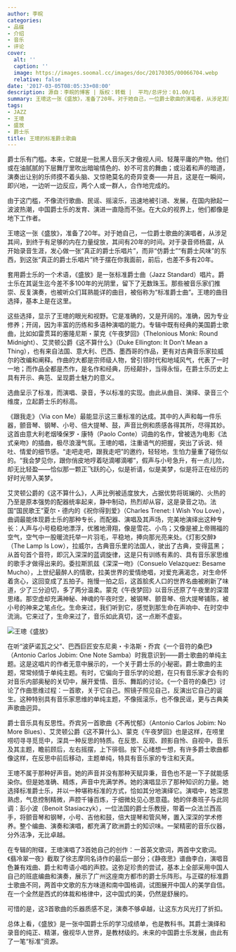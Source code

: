 ```yaml
---
author: 李皖
categories:
- 品碟
- 介绍
- 音乐
- 评论
cover:
  alt: ''
  caption: ''
  image: https://images.soomal.cc/images/doc/20170305/00066704.webp
  relative: false
date: '2017-03-05T08:05:33+08:00'
description: 源自：李皖的博客 | 版权：转载 |  平均/总评分：01.00/1
summary: 王璁这一张《盛放》，准备了20年。对于她自己，一位爵士歌曲的演唱者，从涉足其间，到终于有足够的内在力量绽放，其间有20年的时间。对于录音师杨震，从开始录音生涯，发心做一张“真正的爵士乐唱片”，而非“仿爵士”“有爵士风味”的东西……
tags:
- JAZZ
- 王璁
- 盛放
- 爵士乐
title: 王璁的标准爵士歌曲
---
```


爵士乐有门槛。本来，它就是一批黑人音乐天才傲视人间、轻蔑平庸的产物。他们或在油腻腻的下层舞厅里吹出暗喻情色的、妙不可言的舞曲；或沿着和声的暗道，演奏出让别的乐师摸不着头脑、又惊艳莫名的奇异变奏――并且，这是在一瞬间，即兴地，一边听一边反应，两个人或一群人，合作地完成的。

由于这门槛，不像流行歌曲、民谣、摇滚乐，迅速地被引进、发展，在国内掀起一波波热潮，中国爵士乐的发育、演进一直隐而不张。在大众的视界上，他们都像是地下工作者。

王璁这一张《盛放》，准备了20年。对于她自己，一位爵士歌曲的演唱者，从涉足其间，到终于有足够的内在力量绽放，其间有20年的时间。对于录音师杨震，从开始录音生涯，发心做一张“真正的爵士乐唱片”，而非“仿爵士”“有爵士风味”的东西，到这张“真正的爵士乐唱片”终于摆在你我面前，前后，也差不多有20年。

套用爵士乐的一个术语，《盛放》是一张标准爵士曲（Jazz Standard）唱片。爵士乐在其诞生迄今差不多100年的光阴里，留下了无数珠玉。那些被音乐家们推崇、反复演奏，也被听众们耳熟能详的曲目，被俗称为“标准爵士曲”。王璁的曲目选择，基本上是在这里。

这些选择，显示了王璁的眼光和视野。它是准确的，又是开阔的。准确，因为专业修养；开阔，因为丰富的历练和多语种演唱的能力。专辑中既有经典的美国爵士歌曲，比如如雷贯耳的塞隆尼斯・蒙克《午夜梦回》（Thelonious Monk: Round Midnight）、艾灵顿公爵《这不算什么》（Duke Ellington: It Don’t Mean a Thing），也有来自法国、意大利、巴西、墨西哥的作品，更有对古典音乐家拉威尔的改编和阐释。作曲的大都是宗师级人物，曾引领时代和地域风气，代表了一时一地；而作品全都是杰作，是名作和经典，历经颠扑，当得永恒，在爵士乐历史上具有开示、典范、呈现爵士魅力的意义。

选曲呈示了标准，而演唱、录音，予以标准的实现。由此从曲目、演绎、录音三个维度，立起爵士乐的标高。

《跟我走》（Via con Me）最能显示这三重标准的达成。其中的人声和每一件乐器，颤音琴、钢琴、小号、倍大提琴、鼓，声音比例和质感各得其所，尽得其妙。这首由意大利老烟嗓保罗・康特（Paolo Conte）词曲的名作，曾被选为电影《法式亲吻》的插曲，极尽浪漫气氛。王璁的唱，注重语气的把握，突出了诉说、倾吐、情爱的细节感。“走吧走吧，跟我走吧”的邀约，轻轻地，生怕力量重了碰伤似的。“我会梦见你，跟你俏皮地哼着哒滴嘟滴嘟”，假声与小号急升，有一点儿险，却无比轻盈――恰似那一颗正飞跃的心，似是祈请，似是美梦，似是将正在经历的好时光带入美梦。

艾灵顿公爵的《这不算什么》，人声比例被适度放大，占据优势将斑斓的、火热的乃至是原本强势的配器统率起来，静中制动，热烈却从容，这是录音之功。法国“国民歌王”夏尔・德内的《祝你得到爱》（Charles Trenet: I Wish You Love），曲调最能体现爵士乐的那种专长，而配器、演唱及其声场，完美地演绎出这种专长：人声与小号稳稳地漂浮，优雅地滑翔，像是雪花、小鸟；又像是被上帝赐福的空气，空气中一股暖流托举一片羽毛，平稳地，捧向那光亮来处。《灯影交醉》（The Lamp Is Low），拉威尔，古典音乐里的法国人，驶出了古典，变得蓝黑；从首句首个音符，即沉入深深的蓝调旋律，这是只有训练有素的、具有音乐家思维的歌手才做得出来的。委拉斯凯兹《深深一吻》（Consuelo Velazquez: Besame Mucho），上世纪最醉人的情歌，拉美世界的爱情绝唱，对爱充满渴念，对生命怀着贪心，这回变成了五拍子。拖慢一拍之后，这首脍炙人口的世界名曲被刷新了味道，少了三分迫切，多了两分温柔。蒙克《午夜梦回》以音乐还原了午夜里的深潜思绪。那空虚却充满神秘、神魂的午夜时空，被钢琴、颤音琴、倍大提琴铺陈，被小号的神来之笔点化。生命来过，我们听到它，感觉到那生命在声响中、在时空中流淌。它来过了，生命来过了，音乐如此真切，这一点断不虚妄。

![王璁《盛放》](https://images.soomal.cc/images/doc/20170305/00066704.webp)





在听“波萨诺瓦之父”、巴西巨匠安东尼奥・卡洛斯・乔宾《一个音符的桑巴》（Antonio Carlos Jobim: One Note Samba）时我意识到――爵士歌曲的单纯主题。这是这唱片的作者无意中展示的，一个关于爵士乐的小秘密。爵士歌曲的主题，常常倾情于单纯主题。有时，它偏向于音乐学的论题，在只有音乐家才会有的对音乐内部奥秘的关切中，展开爱情、音乐、舞蹈的讨论。《一个音符的桑巴》讨论了作曲思维过程：一首歌，关于它自己。照镜子照见自己，反演出它自己的诞生。这种特别具有音乐家思维的单纯主题，不像摇滚乐，也不像民谣，更与古典美声歌曲迥异。

爵士音乐具有反思性。乔宾另一首歌曲《不再忧郁》（Antonio Carlos Jobim: No More Blues）、艾灵顿公爵《这不算什么》、蒙克《午夜梦回》也是这样，在唠里唠叨寻寻觅觅中，深具一种反思的特质。在反思、反观、顾影自怜、自视中，音乐及其主题，瞻前顾后，左右摇摆，上下徘徊。按下心绪想一想，有许多爵士歌曲都像这样，在反思中前后移动，主题单纯，特具有音乐家的专注和天真。

王璁不属于那种好声音。她的声音并没有那种天赋异秉，音色也不是一下子就能感染你。但是她准确、精炼，声音中充满学养。她的演唱显示了那种知识的力量。她选择标准爵士乐，并以一种堪称标准的方式，恰如其分地演绎它。演唱中，她深思熟虑，气息控制精微，声腔千锤百炼，于细微处见心思意蕴。她的伴奏班子与此同调：彭小波（Benoit Stasiaczyk），一位法国的爵士乐教授，带着一众法兰西高手，将颤音琴和钢琴，小号、吉他和鼓，倍大提琴和管风琴，置入深深的学术修养。整个编曲、演奏和演唱，都充满了欧洲爵士的知识味。一架精密的音乐仪器，分外洁净，无比卓越。

在专辑的附碟，王璁演唱了3首她自己的创作：一首英文歌词，两首中文歌词。《翡冷翠一夜》截取了徐志摩同名诗作的最后一部分；《静夜思》谱曲李白，演唱音色兼有戏曲、爵士和粤语小唱的声腔。这弥足珍贵的尝试，基本上全部采用中国人自己的班底编曲和演奏，展示了广州这座南方都市的爵士乐阵形。与正碟的标准爵士歌曲不同，两首中文歌的东方味道和南中国格调，试图展开中国人的美学自信。在一个全然是西式的体裁和格律中，这中国式的美，仍然是舒展的。

可惜的是，这3首歌曲的乐器质感不足，演奏不够卓越，让这东方风光打了折扣。

总体上看，《盛放》是一张中国爵士乐的学习成绩单，也是教科书。其爵士演绎和录音的纯正、精湛，傲视华人世界，是教材级的。未来的中国爵士乐发展，由此有了一笔“标准”资源。